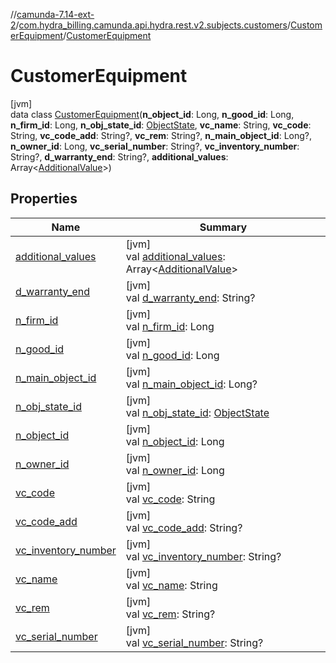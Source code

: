 //[camunda-7.14-ext-2](../../../../index.md)/[com.hydra_billing.camunda.api.hydra.rest.v2.subjects.customers](../../index.md)/[CustomerEquipment](../index.md)/[CustomerEquipment](index.md)

# CustomerEquipment

[jvm]\
data class [CustomerEquipment](index.md)(**n_object_id**: Long, **n_good_id**: Long, **n_firm_id**: Long, **n_obj_state_id**: [ObjectState](../../../com.hydra_billing.camunda.api.hydra.common_types/-object-state/index.md), **vc_name**: String, **vc_code**: String, **vc_code_add**: String?, **vc_rem**: String?, **n_main_object_id**: Long?, **n_owner_id**: Long, **vc_serial_number**: String?, **vc_inventory_number**: String?, **d_warranty_end**: String?, **additional_values**: Array<[AdditionalValue](../../../com.hydra_billing.camunda.api.hydra.common_types/-additional-value/index.md)>)

## Properties

| Name | Summary |
|---|---|
| [additional_values](additional_values.md) | [jvm]<br>val [additional_values](additional_values.md): Array<[AdditionalValue](../../../com.hydra_billing.camunda.api.hydra.common_types/-additional-value/index.md)> |
| [d_warranty_end](d_warranty_end.md) | [jvm]<br>val [d_warranty_end](d_warranty_end.md): String? |
| [n_firm_id](n_firm_id.md) | [jvm]<br>val [n_firm_id](n_firm_id.md): Long |
| [n_good_id](n_good_id.md) | [jvm]<br>val [n_good_id](n_good_id.md): Long |
| [n_main_object_id](n_main_object_id.md) | [jvm]<br>val [n_main_object_id](n_main_object_id.md): Long? |
| [n_obj_state_id](n_obj_state_id.md) | [jvm]<br>val [n_obj_state_id](n_obj_state_id.md): [ObjectState](../../../com.hydra_billing.camunda.api.hydra.common_types/-object-state/index.md) |
| [n_object_id](n_object_id.md) | [jvm]<br>val [n_object_id](n_object_id.md): Long |
| [n_owner_id](n_owner_id.md) | [jvm]<br>val [n_owner_id](n_owner_id.md): Long |
| [vc_code](vc_code.md) | [jvm]<br>val [vc_code](vc_code.md): String |
| [vc_code_add](vc_code_add.md) | [jvm]<br>val [vc_code_add](vc_code_add.md): String? |
| [vc_inventory_number](vc_inventory_number.md) | [jvm]<br>val [vc_inventory_number](vc_inventory_number.md): String? |
| [vc_name](vc_name.md) | [jvm]<br>val [vc_name](vc_name.md): String |
| [vc_rem](vc_rem.md) | [jvm]<br>val [vc_rem](vc_rem.md): String? |
| [vc_serial_number](vc_serial_number.md) | [jvm]<br>val [vc_serial_number](vc_serial_number.md): String? |
